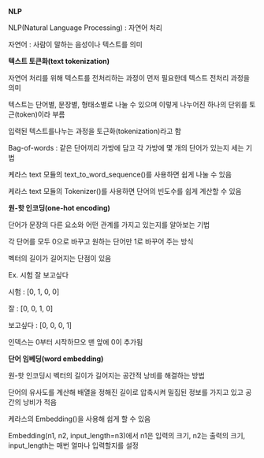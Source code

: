 **NLP**

NLP(Natural Language Processing) : 자연어 처리

자연어 : 사람이 말하는 음성이나 텍스트를 의미





**텍스트 토큰화(text tokenization)**

자연어 처리를 위해 텍스트를 전처리하는 과정이 먼저 필요한데 텍스트 전처리 과정을 의미

텍스트는 단어별, 문장별, 형태소별로 나눌 수 있으며 이렇게 나누어진 하나의 단위를 토근(token)이라 부름

입력된 텍스트를나누는 과정을 토근화(tokenization)라고 함

Bag-of-words : 같은 단어끼리 가방에 담고 각 가방에 몇 개의 단어가 있는지 세는 기법

케라스 text 모듈의 text_to_word_sequence()를 사용하면 쉽게 나눌 수 있음

케라스 text 모듈의 Tokenizer()를 사용하면 단어의 빈도수를 쉽게 계산할 수 있음





**원-핫 인코딩(one-hot encoding)**

단어가 문장의 다른 요소와 어떤 관계를 가지고 있는지를 알아보는 기법

각 단어를 모두 0으로 바꾸고 원하는 단어만 1로 바꾸어 주는 방식

벡터의 길이가 길어지는 단점이 있음

Ex. 시험 잘 보고싶다 

시험 : [0, 1, 0, 0]

잘 : [0, 0, 1, 0]

보고싶다 : [0, 0, 0, 1]

인덱스는 0부터 시작하므오 맨 앞에 0이 추가됨





**단어 임베딩(word embedding)**

원-핫 인코딩시 벡터의 길이가 길어지는 공간적 낭비를 해결하는 방법

단어의 유사도를 계산해 배열을 정해진 길이로 압축시켜 밀집된 정보를 가지고 있고 공간의 낭비가 적음

케라스의 Embedding()을 사용해 쉽게 할 수 있음

Embedding(n1, n2, input_length=n3)에서 n1은 입력의 크기, n2는 출력의 크기, input_length는 매번 얼마나 입력할지를 설정





